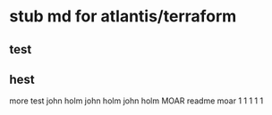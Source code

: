 # stub md for atlantis/terraform
## test
## hest

more test
john holm john holm john holm
MOAR readme
moar
1
1
1
1
1
